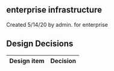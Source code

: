 ## enterprise infrastructure

Created 5/14/20 by admin. for enterprise


## Design Decisions
| Design item                | Decision|
| :----------------------------------- | :--------------------------------------------------------------------------------|
